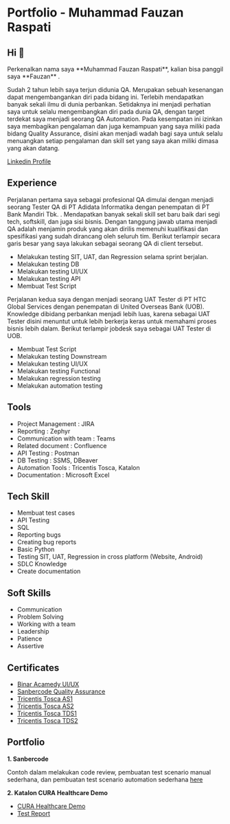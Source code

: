 # Portfolio - Muhammad Fauzan Raspati


<h2> Hi 👋</h2>Perkenalkan nama saya **Muhammad Fauzan Raspati**, kalian bisa panggil saya **Fauzan** .

Sudah 2 tahun lebih saya terjun didunia QA. Merupakan sebuah kesenangan dapat mengembangankan diri pada bidang ini. Terlebih mendapatkan banyak sekali ilmu di dunia perbankan. Setidaknya ini menjadi perhatian saya untuk selalu mengembangkan diri pada dunia QA, dengan target terdekat saya menjadi seorang QA Automation. Pada kesempatan ini izinkan saya membagikan pengalaman dan juga kemampuan yang saya miliki pada bidang Quality Assurance, disini akan menjadi wadah bagi saya untuk selalu menuangkan setiap pengalaman dan skill set yang saya akan miliki dimasa yang akan datang.

[Linkedin Profile](https://www.linkedin.com/in/muhammad-fauzan-raspati/)

<h2>Experience </h2>

Perjalanan pertama saya sebagai profesional QA dimulai dengan menjadi seorang Tester QA di PT Adidata Informatika dengan penempatan di PT Bank Mandiri Tbk. . Mendapatkan banyak sekali skill set baru baik dari segi tech, softskill, dan juga sisi bisnis. Dengan tanggung jawab utama menjadi QA adalah menjamin produk yang akan dirilis memenuhi kualifikasi dan spesifikasi yang sudah dirancang oleh seluruh tim. Berikut terlampir secara garis besar yang saya lakukan sebagai seorang QA di client tersebut.

- Melakukan testing SIT, UAT, dan Regression selama sprint berjalan.
- Melakukan testing DB
- Melakukan testing UI/UX
- Melakukan testing API
- Membuat Test Script

Perjalanan kedua saya dengan menjadi seorang UAT Tester di PT HTC Global Services dengan penempatan di United Overseas Bank (UOB). Knowledge dibidang perbankan menjadi lebih luas, karena sebagai UAT Tester disini menuntut untuk lebih berkerja keras untuk memahami proses bisnis lebih dalam. Berikut terlampir jobdesk saya sebagai UAT Tester di UOB.

- Membuat Test Script
- Melakukan testing Downstream
- Melakukan testing UI/UX
- Melakukan testing Functional
- Melakukan regression testing
- Melakukan automation testing

<h2>Tools</h2>

- Project Management : JIRA
- Reporting : Zephyr
- Communication with team : Teams
- Related document : Confluence
- API Testing : Postman
- DB Testing : SSMS, DBeaver
- Automation Tools : Tricentis Tosca, Katalon
- Documentation : Microsoft Excel

<h2>Tech Skill </h2>

- Membuat test cases
- API Testing
- SQL
- Reporting bugs
- Creating bug reports
- Basic Python
- Testing SIT, UAT, Regression in cross platform (Website, Android)
- SDLC Knowledge
- Create documentation

<h2>Soft Skills</h2>

- Communication
- Problem Solving
- Working with a team
- Leadership
- Patience
- Assertive

<h2>Certificates</h2>

- [Binar Acamedy UI/UX](https://drive.google.com/file/d/1pvLeHQ--94o8c11VMolTlRNfR5DY2xvD/view?usp=sharing/)
- [Sanbercode Quality Assurance](https://drive.google.com/file/d/1348gFsZZEMGc3mFkZm3GOmWcmY5fvTmM/view?usp=sharing)
- [Tricentis Tosca AS1](https://drive.google.com/file/d/1j5ijWZ-SxERP4VXVWaZy28bRJ_qa5mfC/view?usp=sharing)
- [Tricentis Tosca AS2](https://drive.google.com/file/d/1OcZ_Emx78GFyBzcPjdDBA-QWIPMtg04Z/view?usp=sharing)
- [Tricentis Tosca TDS1](https://drive.google.com/file/d/1yWXxuLcgvu2zQIgfQnJ5EkLsRs48dASn/view?usp=sharing)
- [Tricentis Tosca TDS2](https://drive.google.com/file/d/1_G-QF-LV22geCvqEXEcC_Jj2QhVS97g2/view?usp=sharing)

<h2>Portfolio</h2>

**1. Sanbercode**

Contoh dalam melakukan code review, pembuatan test scenario manual sederhana, dan pembuatan test scenario automation sederhana [here](https://drive.google.com/drive/folders/16DHs4VwgrQkcjzPNtvCLvEhxNoQ-v9SU?usp=drive_link)

**2. Katalon CURA Healthcare Demo**

- [CURA Healthcare Demo](https://github.com/raspatiocan/Katalon-CURA-Demo)
- [Test Report](https://github.com/raspatiocan/Katalon-CURA-Demo/Reports/20250129_174933/BookAnAppointment/20250129_174934/20250129_174934.html)
